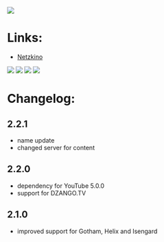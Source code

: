 ![](https://raw.githubusercontent.com/bromix/repository.bromix.storage/master/plugin.video.netzkino_de/icon.png)
# **Links:**

* [Netzkino](http://www.netzkino.de)

[![](https://www.paypalobjects.com/en_GB/i/btn/btn_donate_LG.gif)](https://goo.gl/U5oVOj) [![](https://www.paypalobjects.com/en_US/i/btn/btn_donate_LG.gif)](https://goo.gl/15V9TN) [![](https://www.paypalobjects.com/de_DE/i/btn/btn_donate_LG.gif)](https://goo.gl/oEjE9E) [![](https://pledgie.com/campaigns/29261.png?skin_name=chrome)](https://goo.gl/K4RZrZ) 

# **Changelog:**

## **2.2.1**

* name update
* changed server for content

## **2.2.0**

* dependency for YouTube 5.0.0
* support for DZANGO.TV

## **2.1.0**

* improved support for Gotham, Helix and Isengard


